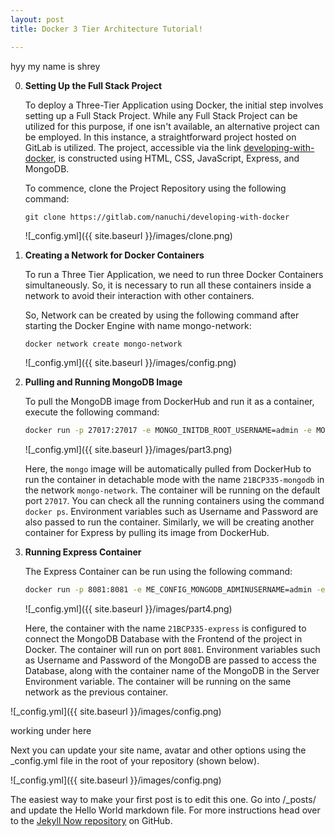```yaml
---
layout: post
title: Docker 3 Tier Architecture Tutorial!

---
```


hyy my name is shrey



0. **Setting Up the Full Stack Project**

   To deploy a Three-Tier Application using Docker, the initial step involves setting up a Full Stack Project. While any Full Stack Project can be utilized for this purpose, if one isn't available, an alternative project can be employed. In this instance, a straightforward project hosted on GitLab is utilized. The project, accessible via the link [developing-with-docker](https://gitlab.com/nanuchi/developing-with-docker), is constructed using HTML, CSS, JavaScript, Express, and MongoDB.

   To commence, clone the Project Repository using the following command:

   `git clone https://gitlab.com/nanuchi/developing-with-docker`

   ![_config.yml]({{ site.baseurl }}/images/clone.png)



1. **Creating a Network for Docker Containers**

   To run a Three Tier Application, we need to run three Docker Containers simultaneously. So, it is necessary to run all these containers inside a network to avoid their interaction with other containers.

   So, Network can be created by using the following command after starting the Docker Engine with name mongo-network:

   ```bash
   docker network create mongo-network
   ```
   ![_config.yml]({{ site.baseurl }}/images/config.png)


2. **Pulling and Running MongoDB Image**

   To pull the MongoDB image from DockerHub and run it as a container, execute the following command:
   ``` bash 
   docker run -p 27017:27017 -e MONGO_INITDB_ROOT_USERNAME=admin -e MONGO_INITDB_ROOT_PASSWORD=password --network=mongo-network --name=21BCP335-mongodb -d mongo
   ```

   ![_config.yml]({{ site.baseurl }}/images/part3.png)

   Here, the `mongo` image will be automatically pulled from DockerHub to run the container in detachable mode with the name `21BCP335-mongodb` in the network `mongo-network`. The container will be running on the default port `27017`. You can check all the running containers using the command `docker ps`. Environment variables such as Username and Password are also passed to run the container. Similarly, we will be creating another container for Express by pulling its image from DockerHub.

3. **Running Express Container**

   The Express Container can be run using the following command:
   ``` bash 
   docker run -p 8081:8081 -e ME_CONFIG_MONGODB_ADMINUSERNAME=admin -e ME_CONFIG_MONGODB_ADMINPASSWORD=password -e ME_CONFIG_MONGODB_SERVER=21BCP335-mongodb --network=mongo-network --name=21BCP335-express -d mongo-express
   ```

   ![_config.yml]({{ site.baseurl }}/images/part4.png)

   
   Here, the container with the name `21BCP335-express` is configured to connect the MongoDB Database with the Frontend of the project in Docker. The container will run on port `8081`. Environment variables such as Username and Password of the MongoDB are passed to access the Database, along with the container name of the MongoDB in the Server Environment variable. The container will be running on the same network as the previous container.









![_config.yml]({{ site.baseurl }}/images/config.png)




working under here



Next you can update your site name, avatar and other options using the _config.yml file in the root of your repository (shown below).

![_config.yml]({{ site.baseurl }}/images/config.png)

The easiest way to make your first post is to edit this one. Go into /_posts/ and update the Hello World markdown file. For more instructions head over to the [Jekyll Now repository](https://github.com/barryclark/jekyll-now) on GitHub.